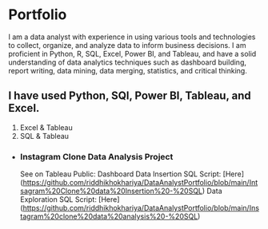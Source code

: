 # Portfolio
I am a data analyst with experience in using various tools and technologies to collect, organize, and analyze data to inform business decisions. I am proficient in Python, R, SQL, Excel, Power BI, and Tableau, and have a solid understanding of data analytics techniques such as dashboard building, report writing, data mining, data merging, statistics, and critical thinking.

## I have used Python, SQl, Power BI, Tableau, and Excel. 

1. Excel & Tableau
2. SQL & Tableau
  * ### Instagram Clone Data Analysis Project
    See on Tableau Public: Dashboard
    Data Insertion SQL Script: [Here] (https://github.com/riddhikhokhariya/DataAnalystPortfolio/blob/main/Intsagram%20Clone%20data%20Insertion%20-%20SQL)
    Data Exploration SQL Script:  [Here] (https://github.com/riddhikhokhariya/DataAnalystPortfolio/blob/main/Instagram%20clone%20data%20analysis%20-%20SQL)
